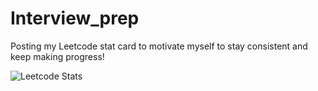 # Interview_prep
Posting my Leetcode stat card to motivate myself to stay consistent and keep making progress! 

![Leetcode Stats](https://leetcode.card.workers.dev/anmorgan24?theme=default&font=baloo&extension=null)
